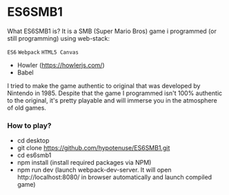 # ES6SMB1
What ES6SMB1 is?
It is a SMB (Super Mario Bros) game i programmed (or still programming) using web-stack:

`ES6`
`Webpack`
`HTML5 Canvas`
- Howler (https://howlerjs.com/)
- Babel

I tried to make the game authentic to original that was developed by Nintendo in 1985. Despite that the game I programmed isn't 100% authentic to the original, it's pretty playable and will immerse you in the atmosphere of old games.

### How to play?
- cd desktop
- git clone https://github.com/hypotenuse/ES6SMB1.git
- cd es6smb1
- npm install (install required packages via NPM)
- npm run dev (launch webpack-dev-server. It will open http://localhost:8080/ in browser automatically and launch compiled game)

